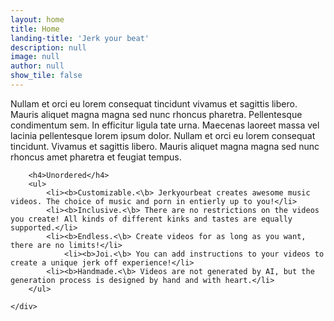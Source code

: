 ```yaml
---
layout: home
title: Home
landing-title: 'Jerk your beat'
description: null
image: null
author: null
show_tile: false
---
```


Nullam et orci eu lorem consequat tincidunt vivamus et sagittis libero. Mauris aliquet magna magna sed nunc rhoncus pharetra. Pellentesque condimentum sem. In efficitur ligula tate urna. Maecenas laoreet massa vel lacinia pellentesque lorem ipsum dolor. Nullam et orci eu lorem consequat tincidunt. Vivamus et sagittis libero. Mauris aliquet magna magna sed nunc rhoncus amet pharetra et feugiat tempus.

<div class="6u 12u$(small)">

		<h4>Unordered</h4>
		<ul>
			<li><b>Customizable.<\b> Jerkyourbeat creates awesome music videos. The choice of music and porn in entierly up to you!</li>
			<li><b>Inclusive.<\b> There are no restrictions on the videos you create! All kinds of different kinks and tastes are equally supported.</li>
   			<li><b>Endless.<\b> Create videos for as long as you want, there are no limits!</li>
      			<li><b>Joi.<\b> You can add instructions to your videos to create a unique jerk off experience!</li>
   			<li><b>Handmade.<\b> Videos are not generated by AI, but the generation process is designed by hand and with heart.</li>
		</ul>

	</div>
